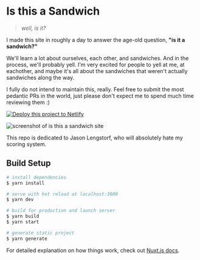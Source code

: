 # Is this a Sandwich

> _well, is it?_

I made this site in roughly a day to answer the age-old question, **"is it a sandwich?"**

We'll learn a lot about ourselves, each other, and sandwiches. And in the process, we'll probably yell. I'm very excited for people to yell at me, at eachother, and maybe it's all about the sandwiches that weren't actually sandwiches along the way.

I fully do not intend to maintain this, really. Feel free to submit the most pedantic PRs in the world, just please don't expect me to spend much time reviewing them :)

<a href="https://app.netlify.com/start/deploy?repository=https://github.com/jlengstorf/love-and-gridsome&utm_source=learnwithjason&utm_medium=github&utm_campaign=devex">
  <img src="https://www.netlify.com/img/deploy/button.svg" alt="Deploy this project to Netlify" />
</a>

![screenshot of is this a sandwich site](https://isthisasandwich.netlify.com/og-sandwich.png "Is this a sandwich site")

This repo is dedicated to Jason Lengstorf, who will absolutely hate my scoring system.

## Build Setup

```bash
# install dependencies
$ yarn install

# serve with hot reload at localhost:3000
$ yarn dev

# build for production and launch server
$ yarn build
$ yarn start

# generate static project
$ yarn generate
```

For detailed explanation on how things work, check out [Nuxt.js docs](https://nuxtjs.org).
